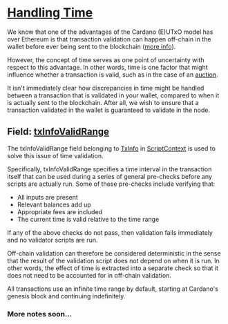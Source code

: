 # [Handling Time](https://youtu.be/6_rfCCY9_gY?t=422)

We know that one of the advantages of the Cardano (E)UTxO model has over Ethereum is that transaction validation can happen off-chain in the wallet before ever being sent to the blockchain ([more info](../lecture01/1_The-(E)UTxO-Model.md#comparison-cardano-vs-ethereum)).

However, the concept of time serves as one point of uncertainty with respect to this advantage. In other words, time is one factor that might influence whether a transaction is valid, such as in the case of an [auction](../lecture01/2_An-Auction-Contract-in-the-(E)UTxO-Model.md).

It isn't immediately clear how discrepancies in time might be handled between a transaction that is validated in your wallet, compared to when it is actually sent to the blockchain. After all, we wish to ensure that a transaction validated in the wallet is guaranteed to validate in the node.

## Field: [txInfoValidRange](https://youtu.be/6_rfCCY9_gY?t=562)

The txInfoValidRange field belonging to [TxInfo](./1_Script-Contexts.md#type-txinfo) in [ScriptContext](./1_Script-Contexts.md#type-scriptcontext) is used to solve this issue of time validation.

Specifically, txInfoValidRange specifies a time interval in the transaction itself that can be used during a series of general pre-checks before any scripts are actually run. Some of these pre-checks include verifying that:

- All inputs are present
- Relevant balances add up
- Appropriate fees are included
- The current time is valid relative to the time range

If any of the above checks do not pass, then validation fails immediately and no validator scripts are run.

Off-chain validation can therefore be considered deterministic in the sense that the result of the validation script does not depend on when it is run. In other words, the effect of time is extracted into a separate check so that it does not need to be accounted for in off-chain validation.

All transactions use an infinite time range by default, starting at Cardano's genesis block and continuing indefinitely.

### More notes soon...
